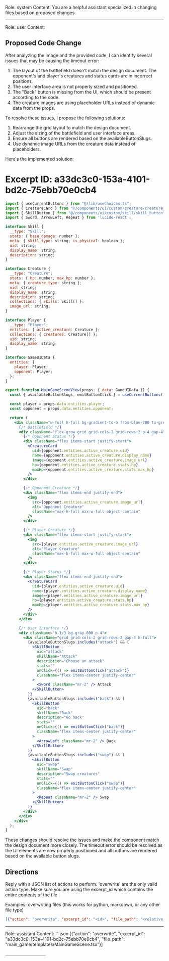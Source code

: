 Role: system
Content: You are a helpful assistant specialized in changing files based on proposed changes.
__________________
Role: user
Content: 
## Proposed Code Change
After analyzing the image and the provided code, I can identify several issues that may be causing the timeout error:

1. The layout of the battlefield doesn't match the design document. The opponent's and player's creatures and status cards are in incorrect positions.
2. The user interface area is not properly sized and positioned.
3. The "Back" button is missing from the UI, which should be present according to the code.
4. The creature images are using placeholder URLs instead of dynamic data from the props.

To resolve these issues, I propose the following solutions:

1. Rearrange the grid layout to match the design document.
2. Adjust the sizing of the battlefield and user interface areas.
3. Ensure all buttons are rendered based on the availableButtonSlugs.
4. Use dynamic image URLs from the creature data instead of placeholders.

Here's the implemented solution:

# Excerpt ID: a33dc3c0-153a-4101-bd2c-75ebb70e0cb4
```jsx main_game/templates/MainGameScene.tsx
import { useCurrentButtons } from "@/lib/useChoices.ts";
import { CreatureCard } from "@/components/ui/custom/creature/creature_card";
import { SkillButton } from "@/components/ui/custom/skill/skill_button";
import { Sword, ArrowLeft, Repeat } from 'lucide-react';

interface Skill {
  __type: "Skill";
  stats: { base_damage: number };
  meta: { skill_type: string; is_physical: boolean };
  uid: string;
  display_name: string;
  description: string;
}

interface Creature {
  __type: "Creature";
  stats: { hp: number; max_hp: number };
  meta: { creature_type: string };
  uid: string;
  display_name: string;
  description: string;
  collections: { skills: Skill[] };
  image_url: string;
}

interface Player {
  __type: "Player";
  entities: { active_creature: Creature };
  collections: { creatures: Creature[] };
  uid: string;
  display_name: string;
}

interface GameUIData {
  entities: {
    player: Player;
    opponent: Player;
  };
}

export function MainGameSceneView(props: { data: GameUIData }) {
  const { availableButtonSlugs, emitButtonClick } = useCurrentButtons();

  const player = props.data.entities.player;
  const opponent = props.data.entities.opponent;

  return (
    <div className="w-full h-full bg-gradient-to-b from-blue-200 to-green-200 flex flex-col">
      {/* Battlefield */}
      <div className="flex-grow grid grid-cols-2 grid-rows-2 p-4 gap-4">
        {/* Opponent Status */}
        <div className="flex items-start justify-start">
          <CreatureCard
            uid={opponent.entities.active_creature.uid}
            name={opponent.entities.active_creature.display_name}
            image={opponent.entities.active_creature.image_url}
            hp={opponent.entities.active_creature.stats.hp}
            maxHp={opponent.entities.active_creature.stats.max_hp}
          />
        </div>

        {/* Opponent Creature */}
        <div className="flex items-end justify-end">
          <img
            src={opponent.entities.active_creature.image_url}
            alt="Opponent Creature"
            className="max-h-full max-w-full object-contain"
          />
        </div>

        {/* Player Creature */}
        <div className="flex items-start justify-start">
          <img
            src={player.entities.active_creature.image_url}
            alt="Player Creature"
            className="max-h-full max-w-full object-contain"
          />
        </div>

        {/* Player Status */}
        <div className="flex items-end justify-end">
          <CreatureCard
            uid={player.entities.active_creature.uid}
            name={player.entities.active_creature.display_name}
            image={player.entities.active_creature.image_url}
            hp={player.entities.active_creature.stats.hp}
            maxHp={player.entities.active_creature.stats.max_hp}
          />
        </div>
      </div>

      {/* User Interface */}
      <div className="h-1/3 bg-gray-800 p-4">
        <div className="grid grid-cols-2 grid-rows-2 gap-4 h-full">
          {availableButtonSlugs.includes("attack") && (
            <SkillButton
              uid="attack"
              skillName="Attack"
              description="Choose an attack"
              stats=""
              onClick={() => emitButtonClick("attack")}
              className="flex items-center justify-center"
            >
              <Sword className="mr-2" /> Attack
            </SkillButton>
          )}
          {availableButtonSlugs.includes("back") && (
            <SkillButton
              uid="back"
              skillName="Back"
              description="Go back"
              stats=""
              onClick={() => emitButtonClick("back")}
              className="flex items-center justify-center"
            >
              <ArrowLeft className="mr-2" /> Back
            </SkillButton>
          )}
          {availableButtonSlugs.includes("swap") && (
            <SkillButton
              uid="swap"
              skillName="Swap"
              description="Swap creatures"
              stats=""
              onClick={() => emitButtonClick("swap")}
              className="flex items-center justify-center"
            >
              <Repeat className="mr-2" /> Swap
            </SkillButton>
          )}
        </div>
      </div>
    </div>
  );
}
```

These changes should resolve the issues and make the component match the design document more closely. The timeout error should be resolved as the UI elements are now properly positioned and all buttons are rendered based on the available button slugs.

## Directions
Reply with a JSON list of actions to perform. 'overwrite' are the only valid action type. 
Make sure you are using the excerpt_id which contains the entire contents of the file

Examples:
overwriting files (this works for python, markdown, or any other file type)
```json output_example1
[{"action": "overwrite", "excerpt_id": "<id>", "file_path": "<relative file path>"}]
```

__________________
Role: assistant
Content: ```json
[{"action": "overwrite", "excerpt_id": "a33dc3c0-153a-4101-bd2c-75ebb70e0cb4", "file_path": "main_game/templates/MainGameScene.tsx"}]
```
__________________
